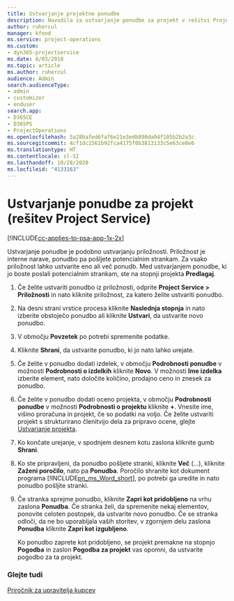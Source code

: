 ```yaml
---
title: Ustvarjanje projektne ponudbe
description: Navodila za ustvarjanje ponudbe za projekt v rešitvi Project Service
author: ruhercul
manager: kfend
ms.service: project-operations
ms.custom:
- dyn365-projectservice
ms.date: 8/03/2018
ms.topic: article
ms.author: ruhercul
audience: Admin
search.audienceType:
- admin
- customizer
- enduser
search.app:
- D365CE
- D365PS
- ProjectOperations
ms.openlocfilehash: 5a28bafed6fa76e21e3edb890da04f105b2b2a3c
ms.sourcegitcommit: 4cf1dc1561b92fca4175f0b3813133c5e63ce8e6
ms.translationtype: HT
ms.contentlocale: sl-SI
ms.lasthandoff: 10/28/2020
ms.locfileid: "4133163"
---
```

# <a name="create-a-project-quote-project-service"></a>Ustvarjanje ponudbe za projekt (rešitev Project Service)

[!INCLUDE[cc-applies-to-psa-app-1x-2x](../includes/cc-applies-to-psa-app-1x-2x.md)]

Ustvarjanje ponudbe je podobno ustvarjanju priložnosti. Priložnost je interne narave, ponudbo pa pošljete potencialnim strankam. Za vsako priložnost lahko ustvarite eno ali več ponudb. Med ustvarjanjem ponudbe, ki jo boste poslali potencialnim strankam, ste na stopnji projekta **Predlagaj**.  
  
1. Če želite ustvariti ponudbo iz priložnosti, odprite **Project Service > Priložnosti** in nato kliknite priložnost, za katero želite ustvariti ponudbo.  
  
2. Na desni strani vrstice procesa kliknite **Naslednja stopnja** in nato izberite obstoječo ponudbo ali kliknite **Ustvari**, da ustvarite novo ponudbo.  
  
3. V območju **Povzetek** po potrebi spremenite podatke.  
  
4. Kliknite **Shrani**, da ustvarite ponudbo, ki jo nato lahko urejate.  
  
5. Če želite v ponudbo dodati izdelek, v območju **Podrobnosti ponudbe** v možnosti **Podrobnosti o izdelkih** kliknite **Novo**. V možnosti **Ime izdelka** izberite element, nato določite količino, prodajno ceno in znesek za ponudbo.  
  
6. Če želite v ponudbo dodati oceno projekta, v območju **Podrobnosti ponudbe** v možnosti **Podrobnosti o projektu** kliknite **+**. Vnesite ime, višino proračuna in projekt, če so podatki na voljo. Če želite ustvariti projekt s strukturirano členitvijo dela za pripravo ocene, glejte [Ustvarjanje projekta](../psa/create-project.md).  
  
7. Ko končate urejanje, v spodnjem desnem kotu zaslona kliknite gumb **Shrani**.  
  
8. Ko ste pripravljeni, da ponudbo pošljete stranki, kliknite **Več** (…), kliknite **Zaženi poročilo**, nato pa **Ponudba**. Poročilo shranite kot dokument programa [!INCLUDE[pn_ms_Word_short](../includes/pn-ms-word-short.md)], po potrebi ga uredite in nato ponudbo pošljite stranki.  
  
9. Če stranka sprejme ponudbo, kliknite **Zapri kot pridobljeno** na vrhu zaslona **Ponudba**. Če stranka želi, da spremenite nekaj elementov, ponovite celoten postopek, da ustvarite novo ponudbo. Če se stranka odloči, da ne bo uporabljala vaših storitev, v zgornjem delu zaslona **Ponudba** kliknite **Zapri kot izgubljeno**.  
  
   Ko ponudbo zaprete kot pridobljeno, se projekt premakne na stopnjo **Pogodba** in zaslon **Pogodba za projekt** vas opomni, da ustvarite pogodbo za ta projekt.  
  
### <a name="see-also"></a>Glejte tudi  
 [Priročnik za upravitelja kupcev](../psa/account-manager-guide.md)
